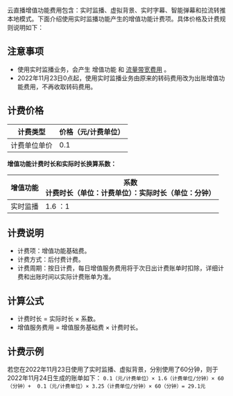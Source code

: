 云直播增值功能费用包含：实时监播、虚拟背景、实时字幕、智能弹幕和拉流转推本地模式。下面介绍使用实时监播功能产生的增值功能计费项。具体价格及计费规则说明如下：

## 注意事项
- 使用实时监播业务，会产生 增值功能 和 [流量带宽费用](https://cloud.tencent.com/document/product/267/52662) 。
- 2022年11月23日0点起，使用实时监播业务由原来的转码费用改为出账增值功能费用，不再收取转码费用。

## 计费价格

| 计费类型     | 价格（元/计费单位） |
| ------------ | ------------------- |
| 计费单位单价 | 0.1                 |

**增值功能计费时长和实际时长换算系数：**

| 增值功能                   | 系数<br>计费时长（单位：计费单位）：实际时长（单位：分钟） |
| -------------------------- | ---------------------------------------------------------- |                                               
| 实时监播                   | 1.6 ：1                                                    |


## 计费说明
- 计费项：增值功能基础费。
- 计费方式：后付费计费。
- 计费周期：按日计费，每日增值服务费用将于次日出计费账单时扣除，详细计费和出账时间以实际计费账单为准。

## 计算公式
- 计费时长 = 实际时长 × 系数。
- 增值服务费用 = 增值服务基础费 × 计费时长。

## 计费示例
若您在2022年11月23日使用了实时监播、虚拟背景，分别使用了60分钟，则于2022年11月24日生成的账单如下：
`0.1（元/计费单位）× 1.6（计费单位/分钟）× 60（分钟）+  0.1（元/计费单位）× 3.25（计费单位/分钟）× 60（分钟）= 29.1元`

